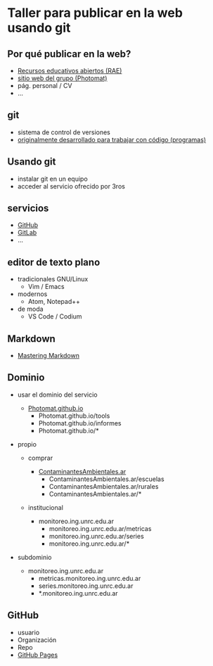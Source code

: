 # Taller para publicar en la web usando git

## Por qué publicar en la web?
- [Recursos educativos abiertos (RAE)](https://es.wikipedia.org/wiki/Recursos_educativos_abiertos)
- [sitio web del grupo (Photomat)](https://photomat.github.io)
- pág. personal / CV
- ...

## git
- sistema de control de versiones
- [originalmente desarrollado para trabajar con código (programas)](https://git-scm.com/book/es/v2/Inicio---Sobre-el-Control-de-Versiones-Una-breve-historia-de-Git)

## Usando git
- instalar git en un equipo
- acceder al servicio ofrecido por 3ros

## servicios
- [GitHub](https://github.com)
- [GitLab](https://gitlab.com)
- ...

## editor de texto plano
- tradicionales GNU/Linux
  - Vim / Emacs
- modernos
  - Atom, Notepad++
- de moda
  - VS Code / Codium

## Markdown
- [Mastering Markdown](https://guides.github.com/features/mastering-markdown/)

## Dominio
- usar el dominio del servicio
  - [Photomat.github.io](Photomat.github.io)
    - Photomat.github.io/tools
    - Photomat.github.io/informes
    - Photomat.github.io/*

- propio
  - comprar
    - [ContaminantesAmbientales.ar](https://contaminantesambientales.ar)
      - ContaminantesAmbientales.ar/escuelas
      - ContaminantesAmbientales.ar/rurales
      - ContaminantesAmbientales.ar/*

  - institucional
    - monitoreo.ing.unrc.edu.ar
      - monitoreo.ing.unrc.edu.ar/metricas
      - monitoreo.ing.unrc.edu.ar/series
      - monitoreo.ing.unrc.edu.ar/*

- subdominio
  - monitoreo.ing.unrc.edu.ar
      - metricas.monitoreo.ing.unrc.edu.ar
      - series.monitoreo.ing.unrc.edu.ar
      - *.monitoreo.ing.unrc.edu.ar

## GitHub
- usuario
- Organización
- Repo
- [GitHub Pages](https://pages.github.com)
